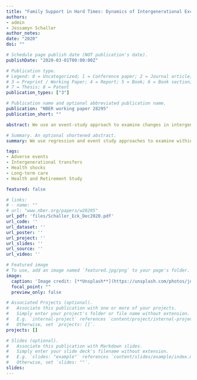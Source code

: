 ```yaml
---
title: "Family Support in Hard Times: Dynamics of Intergenerational Exchange after Adverse Events"
authors:
- admin
- Jessamyn Schaller
author_notes:
date: "2020"
doi: ""

# Schedule page publish date (NOT publication's date).
publishDate: "2020-03-01T00:00:00Z"

# Publication type.
# Legend: 0 = Uncategorized; 1 = Conference paper; 2 = Journal article;
# 3 = Preprint / Working Paper; 4 = Report; 5 = Book; 6 = Book section;
# 7 = Thesis; 8 = Patent
publication_types: ["3"]

# Publication name and optional abbreviated publication name.
publication: "NBER working paper 28295"
publication_short: ""

abstract: We use an event-study approach to examine changes in intergenerational financial transfers and informal care within families following wealth loss, job exit, widowhood, and health shocks. We find sharp reductions in parental giving to adult children following negative shocks to parents' wealth and earned income, particularly in low-wealth households. Parental giving also decreases with some health shocks and increases following spousal death. Meanwhile, children of low-wealth households increase financial transfers to their parents following adverse shocks and children in both high- and low-wealth households increase their provision of informal care to parents following a wide range of adverse shocks.

# Summary. An optional shortened abstract.
summary: We use regression and event study approaches to examine within-family changes in monetary transfers and informal care following wealth loss, involuntary job displacement, spousal death, and health shocks in retirement-aged households.

tags:
- Adverse events
- Intergenerational transfers
- Health shocks
- Long-term care
- Health and Retirement Study

featured: false

# links:
# - name: ""
# url: "www.nber.org/papers/w28295"
url_pdf: 'files/Schaller_Eck_Dec2020.pdf'
url_code: ''
url_dataset: ''
url_poster: ''
url_project: ''
url_slides: ''
url_source: ''
url_video: ''

# Featured image
# To use, add an image named `featured.jpg/png` to your page's folder.
image:
  caption: 'Image credit: [**Unsplash**](https://unsplash.com/photos/jdD8gXaTZsc)'
  focal_point: ""
  preview_only: false

# Associated Projects (optional).
#   Associate this publication with one or more of your projects.
#   Simply enter your project's folder or file name without extension.
#   E.g. `internal-project` references `content/project/internal-project/index.md`.
#   Otherwise, set `projects: []`.
projects: []

# Slides (optional).
#   Associate this publication with Markdown slides.
#   Simply enter your slide deck's filename without extension.
#   E.g. `slides: "example"` references `content/slides/example/index.md`.
#   Otherwise, set `slides: ""`.
slides:
---
```


<!-- {{% alert note %}}
Click the *Cite* button above to demo the feature to enable visitors to import publication metadata into their reference management software.
{{% /alert %}}

{{% alert note %}}
Click the *Slides* button above to demo Academic's Markdown slides feature.
{{% /alert %}} -->

<!-- Supplementary notes can be added here, including [code and math](https://sourcethemes.com/academic/docs/writing-markdown-latex/). -->
